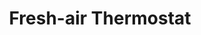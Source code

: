 ---
layout: project
title: "Fresh-air Thermostat"
client: "Nature’s Cooling Solutions"
sector: "Consumer electronics, smart home"
description: "A digital thermostat for a new fresh-air home air conditioning system that features a unique visual indicator showing the functional state: heat (red), cool (blue), or outside fresh air (green)"
brief: "Nature's Cooling Solutions wanted a thermostat design to showcase their new fresh-air air conditioning technology."
solution: "We used a clean and minimalistic design for the thermostat to integrate well into diverse households. To celebrate the unique fresh-air intake capability of our client's eco-thermostat, we used color as a metaphor to visually inform the user of the device status."
services:
 - "design research"
 - "ideation"
 - "user-centered design"
 - "3D CAD modeling"
 - "color"
 - "material"
 - "finish selection (CMF)"
 - "design documentation (tech pack)"
link: "https://naturescoolingsolutions.com/"
main_image: "/assets/images/projects/natures_cooling_solutions__eco_thermostat/h_w_NaturesCooling.gif"
images:
 - "/assets/images/projects/natures_cooling_solutions__eco_thermostat/p_w_NaturesCooling01.jpg"
 - "/assets/images/projects/natures_cooling_solutions__eco_thermostat/p_w_NaturesCooling02.jpg"
 - "/assets/images/projects/natures_cooling_solutions__eco_thermostat/p_w_NaturesCooling03.jpg"

---